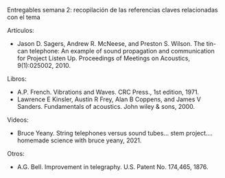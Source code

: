 Entregables semana 2: recopilación de las referencias claves relacionadas con el tema

Artículos:
- Jason D. Sagers, Andrew R. McNeese, and Preston S. Wilson. The tin-can telephone: An example of sound propagation and communication for Project Listen Up. Proceedings of Meetings on Acoustics, 9(1):025002, 2010.

Libros:
- A.P. French. Vibrations and Waves. CRC Press., 1st edition, 1971.
- Lawrence E Kinsler, Austin R Frey, Alan B Coppens, and James V Sanders. Fundamentals of acoustics. John wiley & sons, 2000.

Videos:
- Bruce Yeany. String telephones versus sound tubes... stem project.... homemade science with bruce yeany, 2021.

Otros:
- A.G. Bell. Improvement in telegraphy. U.S. Patent No. 174,465, 1876.
